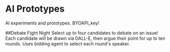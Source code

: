 # AI Prototypes
AI experiments and prototypes. BYOAPI_key!

##Debate Fight Night
Select up to four candidates to debate on an issue! Each candidate will be drawn via DALL-E, then argue their point for up to ten rounds. Uses bidding agent to select each round's speaker.
